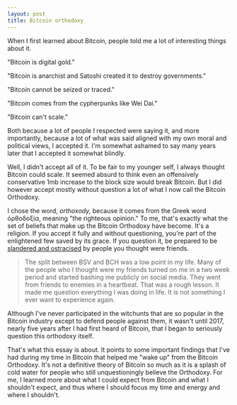 ```yaml
---
layout: post
title: Bitcoin orthodoxy
---
```


When I first learned about Bitcoin, people told me a lot of interesting things about it. 

"Bitcoin is digital gold."

"Bitcoin is anarchist and Satoshi created it to destroy governments." 

"Bitcoin cannot be seized or traced." 

"Bitcoin comes from the cypherpunks like Wei Dai."

"Bitcoin can't scale."

Both because a lot of people I respected were saying it, and more importantly, because a lot of what was said aligned with my own moral and political views, I accepted it. I'm somewhat ashamed to say many years later that I accepted it somewhat blindly.

Well, I didn't accept all of it. To be fair to my younger self, I always thought Bitcoin could scale. It seemed absurd to think even an offensively conservative 1mb increase to the block size would break Bitcoin. But I did however accept mostly without question a lot of what I now call the Bitcoin Orthodoxy. 

I chose the word, *orthoxody,* because it comes from the Greek word ὀρθοδοξία, meaning "the righteous opinion." To me, that's exactly what the set of beliefs that make up the Bitcoin Orthodoxy have become. It's a religion. If you accept it fully and without questioning, you're part of the enlightened few saved by its grace. If you question it, be prepared to be [slandered and ostracised](https://powping.com/posts/a6f3b1a920c18e5862db20fbd0a59132cc9b0406f3647f50d6d071a6bebb1275) by people you thought were friends.

>The split between BSV and BCH was a low point in my life. Many of the people who I thought were my friends turned on me in a two week period and started bashing me publicly on social media. They went from friends to enemies in a heartbeat. That was a rough lesson. It made me question everything I was doing in life. It is not something I ever want to experience again.

Although I've never participated in the witchunts that are so popular in the Bitcoin industry except to defend people against them, it wasn't until 2017, nearly five years after I had first heard of Bitcoin, that I began to seriously question this orthodoxy itself. 

That's what this essay is about. It points to some important findings that I've had during my time in Bitcoin that helped me "wake up" from the Bitcoin Orthodoxy. It's not a definitive theory of Bitcoin so much as it is a splash of cold water for people who still unquestioningly believe the Orthodoxy. For me, I learned more about what I could expect from Bitcoin and what I shouldn't expect, and thus where I should focus my time and energy and where I shouldn't.



